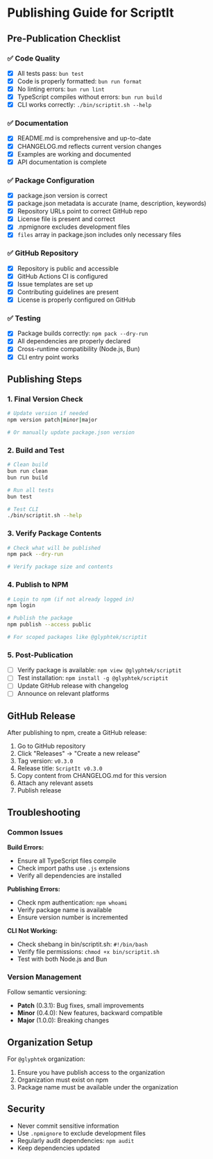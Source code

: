 # Publishing Guide for ScriptIt

## Pre-Publication Checklist

### ✅ Code Quality
- [x] All tests pass: `bun test`
- [x] Code is properly formatted: `bun run format`
- [x] No linting errors: `bun run lint`
- [x] TypeScript compiles without errors: `bun run build`
- [x] CLI works correctly: `./bin/scriptit.sh --help`

### ✅ Documentation
- [x] README.md is comprehensive and up-to-date
- [x] CHANGELOG.md reflects current version changes
- [x] Examples are working and documented
- [x] API documentation is complete

### ✅ Package Configuration
- [x] package.json version is correct
- [x] package.json metadata is accurate (name, description, keywords)
- [x] Repository URLs point to correct GitHub repo
- [x] License file is present and correct
- [x] .npmignore excludes development files
- [x] `files` array in package.json includes only necessary files

### ✅ GitHub Repository
- [x] Repository is public and accessible
- [x] GitHub Actions CI is configured
- [x] Issue templates are set up
- [x] Contributing guidelines are present
- [x] License is properly configured on GitHub

### ✅ Testing
- [x] Package builds correctly: `npm pack --dry-run`
- [x] All dependencies are properly declared
- [x] Cross-runtime compatibility (Node.js, Bun)
- [x] CLI entry point works

## Publishing Steps

### 1. Final Version Check
```bash
# Update version if needed
npm version patch|minor|major

# Or manually update package.json version
```

### 2. Build and Test
```bash
# Clean build
bun run clean
bun run build

# Run all tests
bun test

# Test CLI
./bin/scriptit.sh --help
```

### 3. Verify Package Contents
```bash
# Check what will be published
npm pack --dry-run

# Verify package size and contents
```

### 4. Publish to NPM
```bash
# Login to npm (if not already logged in)
npm login

# Publish the package
npm publish --access public

# For scoped packages like @glyphtek/scriptit
```

### 5. Post-Publication
- [ ] Verify package is available: `npm view @glyphtek/scriptit`
- [ ] Test installation: `npm install -g @glyphtek/scriptit`
- [ ] Update GitHub release with changelog
- [ ] Announce on relevant platforms

## GitHub Release

After publishing to npm, create a GitHub release:

1. Go to GitHub repository
2. Click "Releases" → "Create a new release"
3. Tag version: `v0.3.0`
4. Release title: `ScriptIt v0.3.0`
5. Copy content from CHANGELOG.md for this version
6. Attach any relevant assets
7. Publish release

## Troubleshooting

### Common Issues

**Build Errors:**
- Ensure all TypeScript files compile
- Check import paths use `.js` extensions
- Verify all dependencies are installed

**Publishing Errors:**
- Check npm authentication: `npm whoami`
- Verify package name is available
- Ensure version number is incremented

**CLI Not Working:**
- Check shebang in bin/scriptit.sh: `#!/bin/bash`
- Verify file permissions: `chmod +x bin/scriptit.sh`
- Test with both Node.js and Bun

### Version Management

Follow semantic versioning:
- **Patch** (0.3.1): Bug fixes, small improvements
- **Minor** (0.4.0): New features, backward compatible
- **Major** (1.0.0): Breaking changes

## Organization Setup

For `@glyphtek` organization:
1. Ensure you have publish access to the organization
2. Organization must exist on npm
3. Package name must be available under the organization

## Security

- Never commit sensitive information
- Use `.npmignore` to exclude development files
- Regularly audit dependencies: `npm audit`
- Keep dependencies updated 